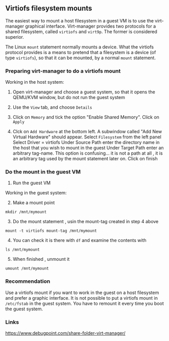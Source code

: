 ## Virtiofs filesystem mounts ##

The easiest way to mount a host filesystem in a guest VM is to use the virt-manager graphical interface. 
Virt-manager provides two protocols for a shared filesystem, called `virtiofs` and `virt9p`.  The former is considered superior. 

The Linux `mount` statement normally mounts a device. What the virtiofs protocol provides is a means to pretend that a filesystem is a device (of type `virtiofs`), so that it can be mounted, by a normal `mount` statement.

### Preparing virt-manager to do a virtiofs mount ###

Working in the host system:

1. Open virt-manager and choose a guest system, so that it opens the QEMU/KVM window, but do not run the guest system

2. Use the `View` tab, and choose `Details`

3. Click on `Memory`  and tick the option "Enable Shared Memory".
     Click on `Apply`
     
4. Clck on `Add Hardware` at the bottom left.
  A subwindow called "Add New Virtual Hardware" should appear.
  Select `Filesystem` from the left panel
  Select Driver = virtiofs
  Under Source Path enter the directory name in the host that you wish to mount in the guest
  Under Target Path enter an arbitrary tag-name. This option is confusing... it is not a path at all , it is an arbitrary tag used by the mount statement later on.
  Click on finish
  
### Do the mount in the guest VM ###
 
 1. Run the guest VM
 
 Working in the guest system:
 
 2. Make a mount point
 
```
mkdir /mnt/mymount
```


 3. Do the mount statement , usin the mount-tag created in step 4 above     
 
 ```
 mount -t virtiofs mount-tag /mnt/mymount
 ```
 
 4. You can check it is there with `df` and examine the contents with
 
 ```
 ls /mnt/mymount
 ```
 
 5. When finished , unmount it
 
 ```
 umount /mnt/mymount
 ```
 
### Recommendation ###
Use a virtiofs mount if you want to work in the guest on a host filesystem and prefer a graphic interface. 
It is not possible to put a virtiofs mount in `/etc/fstab` in the guest system. You have to remount it every time you boot the guest system.







### Links ###
https://www.debugpoint.com/share-folder-virt-manager/


